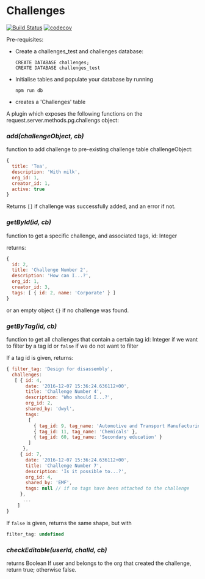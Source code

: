 # Challenges
[![Build Status](https://travis-ci.org/postgres-plugin/challenges.svg?branch=master)](https://travis-ci.org/postgres-plugin/challenges)
[![codecov](https://codecov.io/gh/postgres-plugin/challenges/branch/master/graph/badge.svg)](https://codecov.io/gh/postgres-plugin/challenges)

Pre-requisites:
- Create a challenges_test and challenges database:
  ```
  CREATE DATABASE challenges;
  CREATE DATABASE challenges_test
  ```

- Initialise tables and populate your database by running
  ```
  npm run db
  ```

- creates a 'Challenges' table

A plugin which exposes the following functions on the request.server.methods.pg.challengs object:

### _add(challengeObject, cb)_
function to add challenge to pre-existing challenge table
challengeObject:
```js
{
  title: 'Tea',
  description: 'With milk',
  org_id: 1,
  creator_id: 1,
  active: true
}
```

Returns `[]` if challenge was successfully added, and an error if not.


### _getById(id, cb)_
function to get a specific challenge, and associated tags,
id: Integer

returns:
```js
{
  id: 2,
  title: 'Challenge Number 2',
  description: 'How can I...?',
  org_id: 1,
  creator_id: 3,
  tags: [ { id: 2, name: 'Corporate' } ]
}
```
or an empty object `{}` if no challenge was found.

### _getByTag(id, cb)_
function to get all challenges that contain a certain tag
id: Integer if we want to filter by a tag id
or `false` if we do not want to filter

If a tag id is given, returns:
```js
{ filter_tag: 'Design for disassembly',
  challenges:
   [ { id: 4,
       date: '2016-12-07 15:36:24.636112+00',
       title: 'Challenge Number 4',
       description: 'Who should I...?',
       org_id: 2,
       shared_by: 'dwyl',
       tags:
        [
          { tag_id: 9, tag_name: 'Automotive and Transport Manufacturing' },
          { tag_id: 11, tag_name: 'Chemicals' },
          { tag_id: 60, tag_name: 'Secondary education' }
        ]
      },
     { id: 7,
       date: '2016-12-07 15:36:24.636112+00',
       title: 'Challenge Number 7',
       description: 'Is it possible to...?',
       org_id: 4,
       shared_by: 'EMF',
       tags: null // if no tags have been attached to the challenge
     },
      ...
    ]
}
```
If `false` is given, returns the same shape, but with
```js
filter_tag: undefined
```

### _checkEditable(userId, chalId, cb)_
returns Boolean
If user and belongs to the org that created the challenge, return true; otherwise false.
